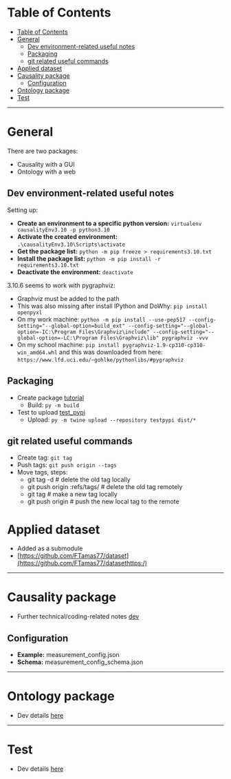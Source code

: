 # Table of Contents

- [Table of Contents](#table-of-contents)
- [General](#general)
  - [Dev environment-related useful notes](#dev-environment-related-useful-notes)
  - [Packaging](#packaging)
  - [git related useful commands](#git-related-useful-commands)
- [Applied dataset](#applied-dataset)
- [Causality package](#causality-package)
  - [Configuration](#configuration)
- [Ontology package](#ontology-package)
- [Test](#test)

---

# General

There are two packages:

* Causality with a GUI
* Ontology with a web

## Dev environment-related useful notes

Setting up:

* **Create an environment to a specific python version:** `virtualenv causalityEnv3.10 -p python3.10`
* **Activate the created environment:** `.\causalityEnv3.10\Scripts\activate`
* **Get the package list:** `python -m pip freeze > requirements3.10.txt`
* **Install the package list:** `python -m pip install -r requirements3.10.txt`
* **Deactivate the environment:** `deactivate`

3.10.6 seems to work with pygraphviz:

* Graphviz must be added to the path
* This was also missing after install IPython and DoWhy: `pip install openpyxl`
* On my work machine: `python -m pip install --use-pep517 --config-setting="--global-option=build_ext" --config-setting="--global-option=-IC:\Program Files\Graphviz\include" --config-setting="--global-option=-LC:\Program Files\Graphviz\lib" pygraphviz -vvv`
* On my school machine: `pip install pygraphviz-1.9-cp310-cp310-win_amd64.whl` and this was downloaded from here: `https://www.lfd.uci.edu/~gohlke/pythonlibs/#pygraphviz`

## Packaging

* Create package [tutorial](https://packaging.python.org/en/latest/tutorials/packaging-projects/)
  * Build: `py -m build`
* Test to upload [test_pypi](https://test.pypi.org/account/register/https://test.pypi.org/account/register/)
  * Upload: `py -m twine upload --repository testpypi dist/*`

## git related useful commands

* Create tag: `git tag `<tagname>
* Push tags: `git push origin --tags`
* Move tags, steps:
  * git tag -d <tagname>                  # delete the old tag locally
  * git push origin :refs/tags/<tagname>  # delete the old tag remotely
  * git tag <tagname> <commitId>          # make a new tag locally
  * git push origin <tagname>             # push the new local tag to the remote

# Applied dataset

* Added as a submodule
* [https://github.com/FTamas77/dataset](https://github.com/FTamas77/datasethttps:/)

---

# Causality package

* Further technical/coding-related notes [dev](./causality/dev.md)

## Configuration

* **Example:** measurement_config.json
* **Schema:** measurement_config_schema.json

---

# Ontology package

* Dev details [here](./ontology/dev.md)

---

# Test

* Dev details [here](./test/dev.md)
